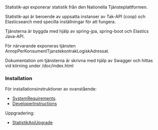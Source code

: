 Statistik-api exponerar statistik från den Nationella Tjänsteplattformen.

Statistik-api är beroende av uppsatta instanser av Tak-API (coop) och Elasticsearch med specilla inställningar för att fungera.

Tjänsterna är byggda med hjälp av spring-jpa, spring-boot och Elastics Java-API.

För närvarande exponeras tjänsten AnropPerKonsumentTjanstekontrakLogiskAdressat.

Dokumentation om tjänsterna är skrivna med hjälp av Swagger och hittas vid körning under <din-url>/doc/index.html

### Installation
För installationsinstruktioner av ovanstående:

  * [SystemRequirements](docs/SystemRequirements.md).
  * [DeveloperInstructions](docs/DeveloperInstructions.md)

Uppgradering:

  * [StatistikApiUpgrade](docs/StatistikApiUpgrade.md)